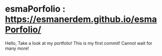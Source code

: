 # esmaPorfolio : https://esmanerdem.github.io/esmaPorfolio/
Hello,
Take a look at my portfolio!
This is my first commit! Cannot wait for many more!
